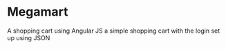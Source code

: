 # Megamart
A shopping cart using Angular JS
a simple shopping cart with the login set up using JSON

